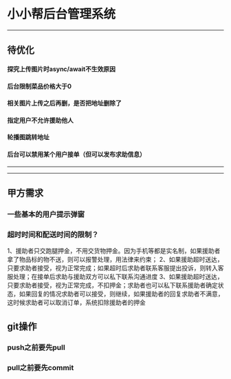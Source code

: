 # 小小帮后台管理系统
---
## 待优化
#### 探究上传图片时async/await不生效原因
#### 后台限制菜品价格大于0
#### 相关图片上传之后再删，是否把地址删除了
#### 指定用户不允许援助他人
#### 轮播图跳转地址
#### 后台可以禁用某个用户接单（但可以发布求助信息）
---
---
## 甲方需求
### 一些基本的用户提示弹窗
### 超时时间和配送时间的限制？
1、援助者只交跑腿押金，不用交货物押金。因为手机等都是实名制，如果援助者拿了物品标的物不送，则可以报警处理，用法律来约束；
2、如果援助超时送达，只要求助者接受，视为正常完成；如果超时后求助者联系客服提出投诉，则转入客服处理；在接单后求助与援助双方可以私下联系沟通进度
3、如果援助超时送达，只要求助者接受，视为正常完成，不扣押金；求助者也可以私下联系援助者确定状态，如果回复的情况求助者可以接受，则继续，如果援助者的回复求助者不满意，这时候求助者可以取消订单，系统扣除援助者的押金
## git操作
### push之前要先pull
### pull之前要先commit
